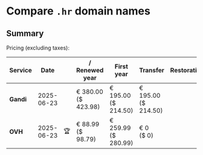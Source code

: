 # Compare `.hr` domain names

## Summary

Pricing (excluding taxes):

| Service | Date |  | / Renewed year | First year | Transfer | Restoration |
|--|--|--|--|--|--|--|
| **Gandi** | 2025-06-23 |  | € 380.00<br>($ 423.98) | € 195.00<br>($ 214.50) | € 195.00<br>($ 214.50) |  |
| **OVH** | 2025-06-23 | 🏆 | € 88.99<br>($ 98.79) | € 259.99<br>($ 280.99) | € 0<br>($ 0) |  |
